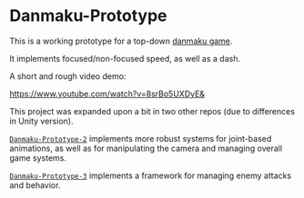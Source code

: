 # Danmaku-Prototype

This is a working prototype for a top-down [danmaku game](https://en.wikipedia.org/wiki/Shoot_%27em_up#Bullet_hell).

It implements focused/non-focused speed, as well as a dash.

A short and rough video demo:

https://www.youtube.com/watch?v=8srBo5UXDyE&

This project was expanded upon a bit in two other repos (due to differences in Unity version).

[`Danmaku-Prototype-2`](https://github.com/morgannewellsun/Danmaku-Prototype-2) implements more robust systems for joint-based animations, as well as for manipulating the camera and managing overall game systems.

[`Danmaku-Prototype-3`](https://github.com/morgannewellsun/Danmaku-Prototype-3) implements a framework for managing enemy attacks and behavior.
